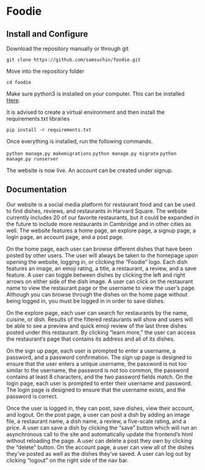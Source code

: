 # Foodie
## Install and Configure
Download the repository manually or through git

`git clone https://github.com/samsuchin/foodie.git`

Move into the repository folder

`cd foodie`

Make sure python3 is installed on your computer. This can be installed [Here](https://www.python.org/downloads/).

It is advised to create a virtual environment and then install the requirements.txt libraries

`pip install -r requirements.txt`

Once everything is installed, run the following commands.

`python manage.py makemigrations`
`python manage.py migrate`
`python manage.py runserver`

The website is now live. An account can be created under signup.

## Documentation

Our website is a social media platform for restaurant food and can be used to find dishes, reviews, and restaurants in Harvard Square. The website currently includes 20 of our favorite restaurants, but it could be expanded in the future to include more restaurants in Cambridge and in other cities as well. The website features a home page, an explore page, a signup page, a login page, an account page, and a post page. 

On the home page, each user can browse different dishes that have been posted by other users. The user will always be taken to the homepage upon opening the website, logging in, or clicking the “Foodie” logo. Each dish features an image, an emoji rating, a title, a restaurant, a review, and a save feature. A user can toggle between dishes by clicking the left and right arrows on either side of the dish image. A user can click on the restaurant name to view the restaurant page or the username to view the user’s page. Although you can browse through the dishes on the home page without being logged in, you must be logged in in order to save dishes. 

On the explore page, each user can search for restaurants by the name, cuisine, or dish. Results of the filtered restaurants will show and users will be able to see a preview and quick emoji review of the last three dishes posted under this restaurant. By clicking “learn more,” the user can access the restaurant’s page that contains its address and all of its dishes.

On the sign up page, each user is prompted to enter a username, a password, and a password confirmation. The sign up page is designed to ensure that the user enters a unique username, the password is not too similar to the username, the password is not too common, the password contains at least 8 characters, and the two password fields match. On the login page, each user is prompted to enter their username and password. The login page is designed to ensure that the username exists, and the password is correct.

Once the user is logged in, they can post, save dishes, view their account, and logout. On the post page, a user can post a dish by adding an image file, a restaurant name, a dish name, a review, a five-scale rating, and a price. A user can save a dish by clicking the “save” button which will run an asynchronous call to the site and automatically update the frontend’s html without reloading the page. A user can delete a post they own by clicking the “delete” button. On the account page, a user can view all of the dishes they've posted as well as the dishes they’ve saved. A user can log out by clicking “logout” on the right side of the nav bar.
